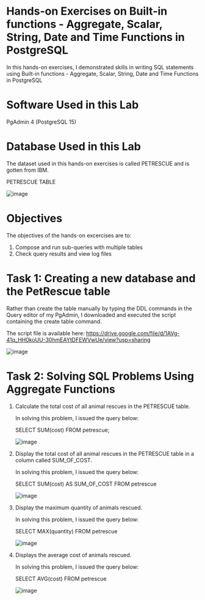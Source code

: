 # Hands-on Exercises on Built-in functions - Aggregate, Scalar, String, Date and Time Functions in PostgreSQL

In this hands-on exercises, I demonstrated skills in writing SQL statements using Built-in functions - Aggregate, Scalar, String, Date and Time Functions in PostgreSQL

# Software Used in this Lab

PgAdmin 4 (PostgreSQL 15)

# Database Used in this Lab

The dataset used in this hands-on exercises is called PETRESCUE and is gotten from IBM. 

PETRESCUE TABLE

![image](https://github.com/user-attachments/assets/dc1c3b93-d317-4087-b9ec-df797d22e60c)

# Objectives

The objectives of the hands-on excercises are to:

1. Compose and run sub-queries with multiple tables
2. Check query results and view log files

# Task 1: Creating a new database and the PetRescue table

Rather than create the table manually by typing the DDL commands in the Query editor of my PgAdmin, I downloaded and executed the script containing the create table command.

The script file is available here: https://drive.google.com/file/d/1AVg-41q_HH0koUU-30hmEAYtDFEWVwUe/view?usp=sharing

![image](https://github.com/user-attachments/assets/f054243d-3a4b-4672-943b-355b721393fd)

# Task 2: Solving SQL Problems Using Aggregate Functions

1. Calculate the total cost of all animal rescues in the PETRESCUE table.

   In solving this problem, I issued the query below:

   SELECT SUM(cost) FROM petrescue;

   ![image](https://github.com/user-attachments/assets/0b6e86fe-8a4b-43da-8aa2-e84a94492cf4)

2. Display the total cost of all animal rescues in the PETRESCUE table in a column called SUM_OF_COST.

   In solving this problem, I issued the query below:

   SELECT SUM(cost) AS SUM_OF_COST
   FROM petrescue

   ![image](https://github.com/user-attachments/assets/9d230677-81d0-4a73-99ab-5dab2d30aec9)


3.  Display the maximum quantity of animals rescued.

    In solving this problem, I issued the query below:

    SELECT MAX(quantity) FROM petrescue 
   
    ![image](https://github.com/user-attachments/assets/43a8d946-944c-413b-abc2-4f0134fe173f)

4. Displays the average cost of animals rescued.

   In solving this problem, I issued the query below:
   
   SELECT AVG(cost) FROM petrescue 

   ![image](https://github.com/user-attachments/assets/9c158556-ca1a-42ec-b273-bd98afdebe2c)

    




